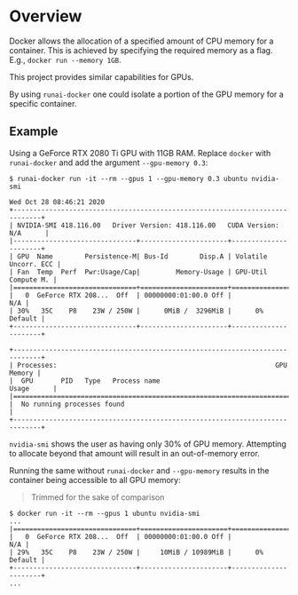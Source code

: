 # Overview

Docker allows the allocation of a specified amount of CPU memory for a container.
This is achieved by specifying the required memory as a flag. E.g., `docker run --memory 1GB`.

This project provides similar capabilities for GPUs.

By using `runai-docker` one could isolate a portion of the GPU memory for a specific container.

## Example

Using a GeForce RTX 2080 Ti GPU with 11GB RAM. Replace `docker` with `runai-docker` and add the argument `--gpu-memory 0.3`:

```
$ runai-docker run -it --rm --gpus 1 --gpu-memory 0.3 ubuntu nvidia-smi

Wed Oct 28 08:46:21 2020
+-----------------------------------------------------------------------------+
| NVIDIA-SMI 418.116.00   Driver Version: 418.116.00   CUDA Version: N/A      |
|-------------------------------+----------------------+----------------------+
| GPU  Name        Persistence-M| Bus-Id        Disp.A | Volatile Uncorr. ECC |
| Fan  Temp  Perf  Pwr:Usage/Cap|         Memory-Usage | GPU-Util  Compute M. |
|===============================+======================+======================|
|   0  GeForce RTX 208...  Off  | 00000000:01:00.0 Off |                  N/A |
| 30%   35C    P8    23W / 250W |      0MiB /  3296MiB |      0%      Default |
+-------------------------------+----------------------+----------------------+

+-----------------------------------------------------------------------------+
| Processes:                                                       GPU Memory |
|  GPU       PID   Type   Process name                             Usage      |
|=============================================================================|
|  No running processes found                                                 |
+-----------------------------------------------------------------------------+
```

`nvidia-smi` shows the user as having only 30% of GPU memory. Attempting to allocate beyond that amount will result in an out-of-memory error.

Running the same without `runai-docker` and `--gpu-memory` results in the container being accessible to all GPU memory:

> Trimmed for the sake of comparison
```
$ docker run -it --rm --gpus 1 ubuntu nvidia-smi
...
|===============================+======================+======================|
|   0  GeForce RTX 208...  Off  | 00000000:01:00.0 Off |                  N/A |
| 29%   35C    P8    23W / 250W |     10MiB / 10989MiB |      0%      Default |
+-------------------------------+----------------------+----------------------+
...
```
